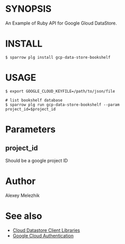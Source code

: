 # SYNOPSIS

An Example of Ruby API for Google Gloud DataStore.


# INSTALL


    $ sparrow plg install gcp-data-store-bookshelf


# USAGE

    $ export GOOGLE_CLOUD_KEYFILE=/path/to/json/file

    # list bookshelf database
    $ sparrow plg run gcp-data-store-bookshelf --param project_id=$project_id

# Parameters

## project_id

Should be a google project ID


# Author

Alexey Melezhik

# See also

* [Cloud Datastore Client Libraries](https://cloud.google.com/datastore/docs/reference/libraries)
* [Google Cloud Authentication](http://googlecloudplatform.github.io/google-cloud-ruby/#/docs/google-cloud/v0.44.0/guides/authentication)

